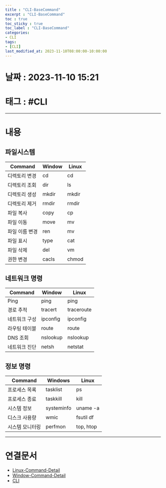 ```yaml
---
title : "CLI-BaseCommand"
excerpt : "CLI-BaseCommand"
toc : true
toc_sticky : true
toc_label : "CLI-BaseCommand"
categories:
- CLI
tags:
- [CLI]
last_modified_at: 2023-11-10T08:00:00-10:00:00
---
```


# 날짜 : 2023-11-10 15:21

# 태그 : #CLI 
---

# 내용

## 파일시스템

|Command|Window|Linux|
|---|---|---|
|디렉토리 변경|cd|cd|
|디렉토리 조회|dir|ls|
|디렉토리 생성|mkdir|mkdir|
|디렉토리 제거|rmdir|rmdir|
|파일 복사|copy|cp|
|파일 이동|move|mv|
|파일 이름 변경|ren|mv|
|파일 표시|type|cat|
|파일 삭제|del|vm|
|권한 변경|cacls|chmod|

## 네트워크 명령

|Command|Window|Linux|
|---|---|---|
|Ping|ping|ping|
|경로 추적|tracert|traceroute|
|네트워크 구성|ipconfig|ipconfig|
|라우팅 테이블|route|route|
|DNS 조회|nslookup|nslookup|
|네트워크 진단|netsh|netstat|

## 정보 명령

|Command|Windows|Linux|
|---|---|---|
|프로세스 목록|tasklist|ps|
|프로세스 종료|taskkill|kill|
|시스템 정보|systeminfo|uname -a|
|디스크 사용량|wmic|fsutil df|
|시스템 모니터링|perfmon| top, htop|

---

# 연결문서
- [Linux-Command-Detail](../../cli/CLI-Linux-Command-Detail)
- [Window-Command-Detail](../../cli/CLI-Window-Command-Detail)
- [CLI](../../cli/CLI-CLI)